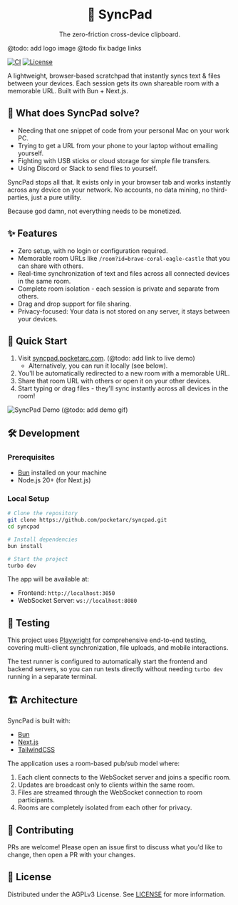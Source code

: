 <div align="center">
  <h1>🔄 SyncPad</h1>
  <p>The zero-friction cross-device clipboard.</p>
</div>

@todo: add logo image
@todo fix badge links

[![CI](https://github.com/pocketarc/syncpad/actions/workflows/ci.yml/badge.svg)](https://github.com/pocketarc/syncpad/actions/workflows/ci.yml)
[![License](https://img.shields.io/badge/license-AGPLv3-blue.svg)](LICENSE)

A lightweight, browser-based scratchpad that instantly syncs text & files between your devices. Each session gets its own shareable room with a memorable URL. Built with Bun + Next.js.

## 🤔 What does SyncPad solve?

- Needing that one snippet of code from your personal Mac on your work PC.
- Trying to get a URL from your phone to your laptop without emailing yourself.
- Fighting with USB sticks or cloud storage for simple file transfers.
- Using Discord or Slack to send files to yourself.

SyncPad stops all that. It exists only in your browser tab and works instantly across any device on your network. No accounts, no data mining, no third-parties, just a pure utility.

Because god damn, not everything needs to be monetized.

## ✨ Features

- Zero setup, with no login or configuration required.
- Memorable room URLs like `/room?id=brave-coral-eagle-castle` that you can share with others.
- Real-time synchronization of text and files across all connected devices in the same room.
- Complete room isolation - each session is private and separate from others.
- Drag and drop support for file sharing.
- Privacy-focused: Your data is not stored on any server, it stays between your devices.

## 🚀 Quick Start

1. Visit [syncpad.pocketarc.com](https://syncpad.pocketarc.com). (@todo: add link to live demo)
   - Alternatively, you can run it locally (see below).
2. You'll be automatically redirected to a new room with a memorable URL.
3. Share that room URL with others or open it on your other devices.
4. Start typing or drag files - they'll sync instantly across all devices in the room!

![SyncPad Demo](demo.gif) (@todo: add demo gif)

## 🛠 Development

### Prerequisites

- [Bun](https://bun.sh) installed on your machine
- Node.js 20+ (for Next.js)

### Local Setup

```bash
# Clone the repository
git clone https://github.com/pocketarc/syncpad.git
cd syncpad

# Install dependencies
bun install

# Start the project
turbo dev
```

The app will be available at:
- Frontend: `http://localhost:3050`
- WebSocket Server: `ws://localhost:8080`

## 🧪 Testing

This project uses [Playwright](https://playwright.dev/) for comprehensive end-to-end testing, covering multi-client synchronization, file uploads, and mobile interactions.

The test runner is configured to automatically start the frontend and backend servers, so you can run tests directly without needing `turbo dev` running in a separate terminal.

## 🏗 Architecture

SyncPad is built with:
- [Bun](https://bun.sh)
- [Next.js](https://nextjs.org)
- [TailwindCSS](https://tailwindcss.com)

The application uses a room-based pub/sub model where:

1. Each client connects to the WebSocket server and joins a specific room.
2. Updates are broadcast only to clients within the same room.
3. Files are streamed through the WebSocket connection to room participants.
4. Rooms are completely isolated from each other for privacy.

## 📝 Contributing

PRs are welcome! Please open an issue first to discuss what you'd like to change, then open a PR with your changes.

## 📜 License

Distributed under the AGPLv3 License. See [LICENSE](LICENSE) for more information.
